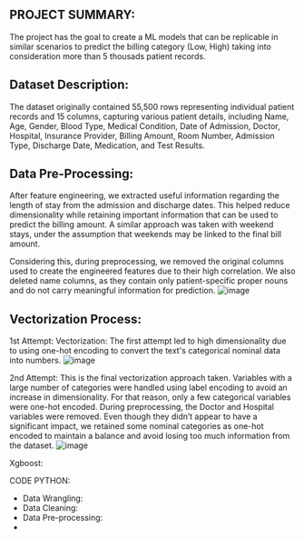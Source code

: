 PROJECT SUMMARY:
-
The project has the goal to create a ML models that can be replicable in similar scenarios to predict the billing category (Low, High) taking into consideration more than 5 thousads patient records.

Dataset Description: 
- 
The dataset originally contained 55,500 rows representing individual patient records and 15 columns, capturing various patient details, including Name, Age, Gender, Blood Type, Medical Condition, Date of Admission, Doctor, Hospital, Insurance Provider, Billing Amount, Room Number, Admission Type, Discharge Date, Medication, and Test Results.

Data Pre-Processing:
-
After feature engineering, we extracted useful information regarding the length of stay from the admission and discharge dates. This helped reduce dimensionality while retaining important information that can be used to predict the billing amount. A similar approach was taken with weekend stays, under the assumption that weekends may be linked to the final bill amount.

Considering this, during preprocessing, we removed the original columns used to create the engineered features due to their high correlation. We also deleted name columns, as they contain only patient-specific proper nouns and do not carry meaningful information for prediction.
![image](https://github.com/user-attachments/assets/a58473ee-b63e-49ca-bdca-8a18c0e60ac5)

Vectorization Process:
-
1st Attempt: Vectorization: The first attempt led to high dimensionality due to using one-hot encoding to convert the text's categorical nominal data into numbers.
![image](https://github.com/user-attachments/assets/684648d2-4447-49ef-8052-01573810e695)

2nd Attempt: This is the final vectorization approach taken. Variables with a large number of categories were handled using label encoding to avoid an increase in dimensionality. For that reason, only a few categorical variables were one-hot encoded. During preprocessing, the Doctor and Hospital variables were removed. Even though they didn’t appear to have a significant impact, we retained some nominal categories as one-hot encoded to maintain a balance and avoid losing too much information from the dataset.
![image](https://github.com/user-attachments/assets/475ff56d-4fad-42eb-a473-7e1d724a3f79)

Xgboost:














CODE PYTHON:
- Data Wrangling:
- Data Cleaning:
- Data Pre-processing:
- 
  

